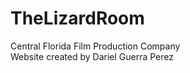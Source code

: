 # TheLizardRoom
Central Florida Film Production Company<br>
Website created by Dariel Guerra Perez<br>
